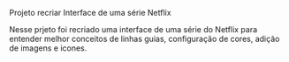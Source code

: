 Projeto recriar Interface de uma série Netflix 

Nesse prjeto foi recriado uma interface de uma série do Netflix para entender melhor conceitos de linhas guias, configuração de cores, adição de imagens e icones.
